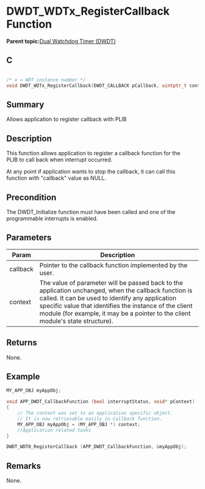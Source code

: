 # DWDT\_WDTx\_RegisterCallback Function

**Parent topic:**[Dual Watchdog Timer \(DWDT\)](GUID-C76BC264-297E-4CE2-8858-572783ACBDB6.md)

## C

```c

/* x = WDT instance number */
void DWDT_WDTx_RegisterCallback(DWDT_CALLBACK pCallback, uintptr_t context);
```

## Summary

Allows application to register callback with PLIB

## Description

This function allows application to register a callback function for the<br />PLIB to call back when interrupt occurred.

At any point if application wants to stop the callback, it can call this<br />function with "callback" value as NULL.

## Precondition

The DWDT\_Initialize function must have been called and one of the programmable interrupts is enabled.

## Parameters

|Param|Description|
|-----|-----------|
|callback|Pointer to the callback function implemented by the user.|
|context|The value of parameter will be passed back to the application unchanged, when the callback function is called. It can be used to identify any application specific value that identifies the instance of the client module \(for example, it may be a pointer to the client module's state structure\).|

## Returns

None.

## Example

```c
MY_APP_OBJ myAppObj;

void APP_DWDT_CallbackFunction (bool interruptStatus, void* pContext)
{
    // The context was set to an application specific object.
    // It is now retrievable easily in Callback function.
    MY_APP_OBJ myAppObj = (MY_APP_OBJ *) context;
    //Application related tasks
}

DWDT_WDT0_RegisterCallback (APP_DWDT_CallbackFunction, &myAppObj);
```

## Remarks

None.


